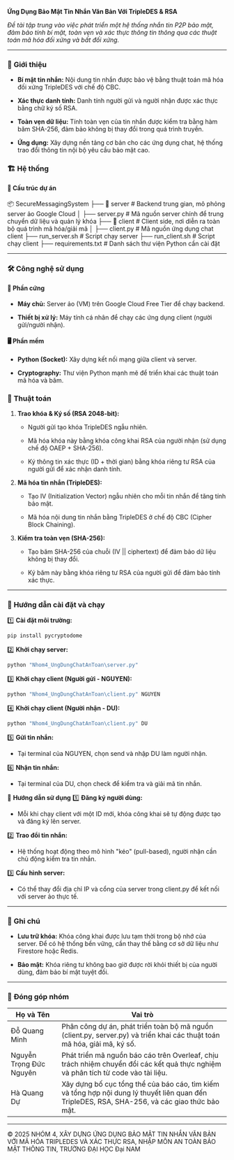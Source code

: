**Ứng Dụng Bảo Mật Tin Nhắn Văn Bản Với TripleDES & RSA**

_Đề tài tập trung vào việc phát triển một hệ thống nhắn tin P2P bảo mật, đảm bảo tính bí mật, toàn vẹn và xác thực thông tin thông qua các thuật toán mã hóa đối xứng và bất đối xứng._


---


### 🌟 **Giới thiệu**  
- **Bí mật tin nhắn:** Nội dung tin nhắn được bảo vệ bằng thuật toán mã hóa đối xứng TripleDES với chế độ CBC.

- **Xác thực danh tính:** Danh tính người gửi và người nhận được xác thực bằng chữ ký số RSA.

- **Toàn vẹn dữ liệu:** Tính toàn vẹn của tin nhắn được kiểm tra bằng hàm băm SHA-256, đảm bảo không bị thay đổi trong quá trình truyền.

- **Ứng dụng:** Xây dựng nền tảng cơ bản cho các ứng dụng chat, hệ thống trao đổi thông tin nội bộ yêu cầu bảo mật cao.

### 🏗️ **Hệ thống**  
#### 📂 **Cấu trúc dự án**  
📦 SecureMessagingSystem
├── 📂 server # Backend trung gian, mô phỏng server ảo Google Cloud
│ ├── server.py # Mã nguồn server chính để trung chuyển dữ liệu và quản lý khóa
├── 📂 client # Client side, nơi diễn ra toàn bộ quá trình mã hóa/giải mã
│ ├── client.py # Mã nguồn ứng dụng chat client
├── run_server.sh # Script chạy server
├── run_client.sh # Script chạy client
├── requirements.txt # Danh sách thư viện Python cần cài đặt


---


### 🛠️ **Công nghệ sử dụng**  
#### 📡 **Phần cứng**  
- **Máy chủ:** Server ảo (VM) trên Google Cloud Free Tier để chạy backend.

- **Thiết bị xử lý:** Máy tính cá nhân để chạy các ứng dụng client (người gửi/người nhận).

#### 🖥️ **Phần mềm**  
- **Python (Socket):** Xây dựng kết nối mạng giữa client và server.

- **Cryptography:** Thư viện Python mạnh mẽ để triển khai các thuật toán mã hóa và băm.

### 🧮 **Thuật toán**
1. **Trao khóa & Ký số (RSA 2048-bit):**

   - Người gửi tạo khóa TripleDES ngẫu nhiên.

   - Mã hóa khóa này bằng khóa công khai RSA của người nhận (sử dụng chế độ OAEP + SHA-256).

   - Ký thông tin xác thực (ID + thời gian) bằng khóa riêng tư RSA của người gửi để xác nhận danh tính.

2. **Mã hóa tin nhắn (TripleDES):**

   - Tạo IV (Initialization Vector) ngẫu nhiên cho mỗi tin nhắn để tăng tính bảo mật.

   - Mã hóa nội dung tin nhắn bằng TripleDES ở chế độ CBC (Cipher Block Chaining).

3. **Kiểm tra toàn vẹn (SHA-256):**

   - Tạo băm SHA-256 của chuỗi (IV || ciphertext) để đảm bảo dữ liệu không bị thay đổi.

   - Ký băm này bằng khóa riêng tư RSA của người gửi để đảm bảo tính xác thực.


---


### 🚀 **Hướng dẫn cài đặt và chạy**  
1️⃣ **Cài đặt môi trường:**  

```bash
pip install pycryptodome
```

2️⃣ **Khởi chạy server:**

```bash
python "Nhom4_UngDungChatAnToan\server.py"
```

3️⃣ **Khởi chạy client (Người gửi - NGUYEN):**

```bash
python "Nhom4_UngDungChatAnToan\client.py" NGUYEN
```

4️⃣ **Khởi chạy client (Người nhận - DU):**

```bash
python "Nhom4_UngDungChatAnToan\client.py" DU
```

5️⃣ **Gửi tin nhắn:**

- Tại terminal của NGUYEN, chọn send và nhập DU làm người nhận.

6️⃣ **Nhận tin nhắn:**

- Tại terminal của DU, chọn check để kiểm tra và giải mã tin nhắn.

📖 **Hướng dẫn sử dụng**
1️⃣ **Đăng ký người dùng:**

- Mỗi khi chạy client với một ID mới, khóa công khai sẽ tự động được tạo và đăng ký lên server.

2️⃣ **Trao đổi tin nhắn:**

- Hệ thống hoạt động theo mô hình "kéo" (pull-based), người nhận cần chủ động kiểm tra tin nhắn.

3️⃣ **Cấu hình server:**

- Có thể thay đổi địa chỉ IP và cổng của server trong client.py để kết nối với server ảo thực tế.


---


### 🔧 **Ghi chú**
- **Lưu trữ khóa:** Khóa công khai được lưu tạm thời trong bộ nhớ của server. Để có hệ thống bền vững, cần thay thế bằng cơ sở dữ liệu như Firestore hoặc Redis.

- **Bảo mật:** Khóa riêng tư không bao giờ được rời khỏi thiết bị của người dùng, đảm bảo bí mật tuyệt đối.


---


### 🤝 **Đóng góp nhóm**  

| Họ và Tên                  | Vai trò                                                                                                                                       |  
|----------------------------|-----------------------------------------------------------------------------------------------------------------------------------------------|  
| Đỗ Quang Minh              | Phân công dự án, phát triển toàn bộ mã nguồn (client.py, server.py) và triển khai các thuật toán mã hóa, giải mã, ký số.                      |  
| Nguyễn Trọng Đức Nguyên    | Phát triển mã nguồn báo cáo trên Overleaf, chịu trách nhiệm chuyển đổi các kết quả thực nghiệm và phân tích từ code vào tài liệu.             |  
| Hà Quang Dự                | Xây dựng bố cục tổng thể của báo cáo, tìm kiếm và tổng hợp nội dung lý thuyết liên quan đến TripleDES, RSA, SHA-256, và các giao thức bảo mật.|  


---


© 2025 NHÓM 4, XÂY DỰNG ỨNG DỤNG BẢO MẬT TIN NHẮN VĂN BẢN VỚI MÃ HÓA TRIPLEDES VÀ XÁC THỰC RSA, NHẬP MÔN AN TOÀN BẢO MẬT THÔNG TIN, TRƯỜNG ĐẠI HỌC Đại NAM 
